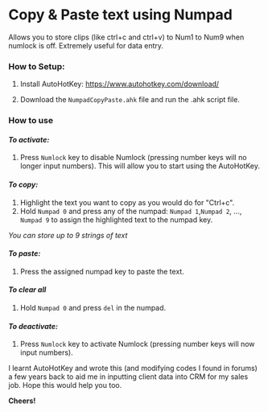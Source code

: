 # Copy & Paste text using Numpad

Allows you to store clips (like ctrl+c  and ctrl+v) to Num1 to Num9 when numlock is off.
Extremely useful for data entry.


### **How to Setup:**
1) Install AutoHotKey: https://www.autohotkey.com/download/

2) Download the `NumpadCopyPaste.ahk` file and run the .ahk script file.


### **How to use**


#### **_To activate:_**
1) Press `Numlock` key to disable Numlock (pressing number keys will no longer input numbers). This will allow you to start using the AutoHotKey.


#### **_To copy:_**
1) Highlight the text you want to copy as you would do for "Ctrl+c".
2) Hold `Numpad 0` and press any of the numpad: `Numpad 1`,`Numpad 2`, ..., `Numpad 9` to assign the highlighted text to the numpad key.


_You can store up to 9 strings of text_


#### **_To paste:_**
1) Press the assigned numpad key to paste the text.


#### **_To clear all_**
1) Hold `Numpad 0` and press `del` in the numpad.


#### **_To deactivate:_**
1) Press `Numlock` key to activate Numlock (pressing number keys will now input numbers).


I learnt AutoHotKey and wrote this (and modifying codes I found in forums) a few years back to aid me in inputting client data into CRM for my sales job. Hope this would help you too.

**Cheers!**
